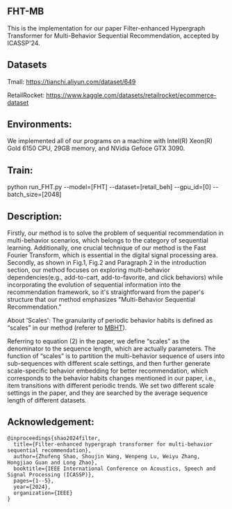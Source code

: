 ## FHT-MB
This is the implementation for our paper Filter-enhanced Hypergraph Transformer for Multi-Behavior Sequential Recommendation, accepted by ICASSP'24.


## Datasets
Tmall: https://tianchi.aliyun.com/dataset/649

RetailRocket: https://www.kaggle.com/datasets/retailrocket/ecommerce-dataset

## Environments:
We implemented all of our programs on a machine with Intel(R) Xeon(R) Gold 6150 CPU, 29GB memory, and NVidia Gefoce GTX 3090.

## Train:
python run_FHT.py --model=[FHT] --dataset=[retail_beh] --gpu_id=[0] --batch_size=[2048]

## Description:
Firstly, our method is to solve the problem of sequential recommendation in multi-behavior scenarios, which belongs to the category of sequential learning. Additionally, one crucial technique of our method is the Fast Fourier Transform, which is essential in the digital signal processing area. Secondly, as shown in Fig.1, Fig.2 and Paragraph 2 in the introduction section, our method focuses on exploring multi-behavior dependencies(e.g., add-to-cart, add-to-favorite, and click behaviors) while incorporating the evolution of sequential information into the recommendation framework, so it's straightforward from the paper's structure that our method emphasizes "Multi-Behavior Sequential Recommendation."

About 'Scales':
The granularity of periodic behavior habits is defined as “scales” in our method (referer to [MBHT](https://github.com/yuh-yang/MBHT-KDD22)). 

Referring to equation (2) in the paper, we define “scales” as the denominator to the sequence length, which are actually parameters. The function of “scales” is to partition the multi-behavior sequence of users into sub-sequences with different scale settings, and then further generate scale-specific behavior embedding for better recommendation, which corresponds to the behavior habits changes mentioned in our paper, i.e., item transitions with different periodic trends. We set two different scale settings in the paper, and they are searched by the average sequence length of different datasets. 

## Acknowledgement:
```
@inproceedings{shao2024filter,
  title={Filter-enhanced hypergraph transformer for multi-behavior sequential recommendation},
  author={Zhufeng Shao, Shoujin Wang, Wenpeng Lu, Weiyu Zhang, Hongjiao Guan and Long Zhao},
  booktitle={IEEE International Conference on Acoustics, Speech and Signal Processing (ICASSP)},
  pages={1--5},
  year={2024},
  organization={IEEE}
}
```
